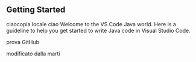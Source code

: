 ## Getting Started
ciaocopia locale ciao
Welcome to the VS Code Java world. Here is a guideline to help you get started to write Java code in Visual Studio Code.

prova GitHub

modificato dalla marti
